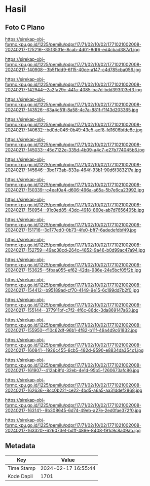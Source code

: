# Hasil

## Foto C Plano

https://sirekap-obj-formc.kpu.go.id/1225/pemilu/pdpr/17/71/02/10/02/1771021002008-20240217-125216--3513531e-8cab-4d01-8df6-ed4cbad387a1.jpg

https://sirekap-obj-formc.kpu.go.id/1225/pemilu/pdpr/17/71/02/10/02/1771021002008-20240217-140908--3b5f1dd9-6f15-40ce-a147-c4d785cba056.jpg

https://sirekap-obj-formc.kpu.go.id/1225/pemilu/pdpr/17/71/02/10/02/1771021002008-20240217-142944--2a2fa29c-441a-4085-ba7d-bdd393f03ef3.jpg

https://sirekap-obj-formc.kpu.go.id/1225/pemilu/pdpr/17/71/02/10/02/1771021002008-20240217-143526--63a4c51f-8a58-4c7a-881f-f1f43d203365.jpg

https://sirekap-obj-formc.kpu.go.id/1225/pemilu/pdpr/17/71/02/10/02/1771021002008-20240217-140632--bd0dc046-0b49-43e5-aef8-fd1606bfde8c.jpg

https://sirekap-obj-formc.kpu.go.id/1225/pemilu/pdpr/17/71/02/10/02/1771021002008-20240217-145033--45d7122e-335d-4b09-a4c7-e27b774045b6.jpg

https://sirekap-obj-formc.kpu.go.id/1225/pemilu/pdpr/17/71/02/10/02/1771021002008-20240217-145646--3bd173ab-833a-464f-93b1-90d6f383217a.jpg

https://sirekap-obj-formc.kpu.go.id/1225/pemilu/pdpr/17/71/02/10/02/1771021002008-20240217-150339--c4eaf0a4-d606-496a-a65a-5b7e6ca23992.jpg

https://sirekap-obj-formc.kpu.go.id/1225/pemilu/pdpr/17/71/02/10/02/1771021002008-20240217-150954--91c0ed85-43dc-4918-860e-ab7d7656405b.jpg

https://sirekap-obj-formc.kpu.go.id/1225/pemilu/pdpr/17/71/02/10/02/1771021002008-20240217-151716--3d177ed0-0b73-4fe0-bff7-6adedefdbf49.jpg

https://sirekap-obj-formc.kpu.go.id/1225/pemilu/pdpr/17/71/02/10/02/1771021002008-20240217-152759--49ac38cd-264c-4852-9a46-b0d99ac47a94.jpg

https://sirekap-obj-formc.kpu.go.id/1225/pemilu/pdpr/17/71/02/10/02/1771021002008-20240217-153625--5fbaa055-ef62-42da-986e-24e5bcf05f2b.jpg

https://sirekap-obj-formc.kpu.go.id/1225/pemilu/pdpr/17/71/02/10/02/1771021002008-20240217-154412--b95189ad-cf70-4149-9e15-6c199dd7b2f0.jpg

https://sirekap-obj-formc.kpu.go.id/1225/pemilu/pdpr/17/71/02/10/02/1771021002008-20240217-155144--377911bf-c7f2-4f6c-86dc-3da869147a63.jpg

https://sirekap-obj-formc.kpu.go.id/1225/pemilu/pdpr/17/71/02/10/02/1771021002008-20240217-155950--f10c62df-96b1-4f82-b11f-49a4d9c61832.jpg

https://sirekap-obj-formc.kpu.go.id/1225/pemilu/pdpr/17/71/02/10/02/1771021002008-20240217-160841--1926c455-8cb5-482d-9590-e8834da354c1.jpg

https://sirekap-obj-formc.kpu.go.id/1225/pemilu/pdpr/17/71/02/10/02/1771021002008-20240217-161907--412ab8fd-32eb-4e1d-95b5-1260673afc86.jpg

https://sirekap-obj-formc.kpu.go.id/1225/pemilu/pdpr/17/71/02/10/02/1771021002008-20240217-162636--8cc0b221-ce22-4bd5-a6a5-aa31ddef2868.jpg

https://sirekap-obj-formc.kpu.go.id/1225/pemilu/pdpr/17/71/02/10/02/1771021002008-20240217-163141--9b308645-6d74-49eb-a27e-2ed0fae372f0.jpg

https://sirekap-obj-formc.kpu.go.id/1225/pemilu/pdpr/17/71/02/10/02/1771021002008-20240217-163320--626073ef-bdff-489e-8408-f91c9c8a09ab.jpg


## Metadata

| Key        | Value               |
| ---------- | ------------------- |
| Time Stamp | 2024-02-17 16:55:44 |
| Kode Dapil | 1701                |



